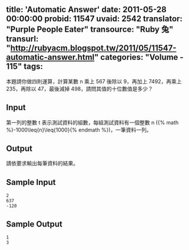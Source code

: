 title: 'Automatic Answer'
date: 2011-05-28 00:00:00
probid: 11547
uvaid: 2542
translator: "Purple People Eater"
transource: "Ruby 兔"
transurl: "http://rubyacm.blogspot.tw/2011/05/11547-automatic-answer.html"
categories: "Volume - 115"
tags:
---

本題請你做四則運算，計算某數 n 乘上 567 後除以 9，再加上 7492，再乘上 235，再除以 47，最後減掉 498，請問其值的十位數值是多少？

## Input ##

第一列的整數 t 表示測試資料的組數，每組測試資料有一個整數 n ({% math %}-1000\leq{n}\leq{1000}{% endmath %})，一筆資料一列。

## Output ##

請依要求輸出每筆資料的結果。

## Sample Input ##

	2
	637
	-120

## Sample Output ##

	1
	3